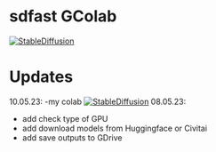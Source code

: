 # sdfast GColab


[![StableDiffusion](https://i.imgur.com/qHFSvw7.png)](https://colab.research.google.com/github/kopaTIbch/sdfast/blob/main/nncl.ipynb)

# Updates
10.05.23:
-my colab
[![StableDiffusion](https://i.imgur.com/qHFSvw7.png)](https://colab.research.google.com/github/kopaTIbch/sdfast/blob/main/Untitled3.ipynb)
08.05.23:
- add check type of GPU
- add download models from Huggingface or Civitai
- add save outputs to GDrive
